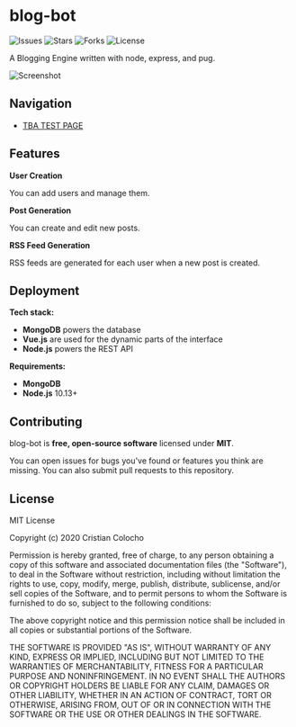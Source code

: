 blog-bot
========

![Issues](https://img.shields.io/github/issues/chosafine/blog-bot)
![Stars](https://img.shields.io/github/stars/chosafine/blog-bot)
![Forks](https://img.shields.io/github/forks/chosafine/blog-bot)
![License](https://img.shields.io/github/license/chosafine/blog-bot)

A Blogging Engine written with node, express, and pug.

![Screenshot]()

## Navigation

- [TBA TEST PAGE]()

## Features

**User Creation**

You can add users and manage them.

**Post Generation**

You can create and edit new posts.

**RSS Feed Generation**

RSS feeds are generated for each user when a new post is created.

## Deployment

**Tech stack:**

- **MongoDB** powers the database
- **Vue.js**  are used for the dynamic parts of the interface
- **Node.js** powers the REST API

**Requirements:**

- **MongoDB**
- **Node.js** 10.13+


## Contributing

blog-bot is **free, open-source software** licensed under **MIT**.

You can open issues for bugs you've found or features you think are missing. You can also submit pull requests to this repository.

## License

MIT License

Copyright (c) 2020 Cristian Colocho

Permission is hereby granted, free of charge, to any person obtaining a copy
of this software and associated documentation files (the "Software"), to deal
in the Software without restriction, including without limitation the rights
to use, copy, modify, merge, publish, distribute, sublicense, and/or sell
copies of the Software, and to permit persons to whom the Software is
furnished to do so, subject to the following conditions:

The above copyright notice and this permission notice shall be included in all
copies or substantial portions of the Software.

THE SOFTWARE IS PROVIDED "AS IS", WITHOUT WARRANTY OF ANY KIND, EXPRESS OR
IMPLIED, INCLUDING BUT NOT LIMITED TO THE WARRANTIES OF MERCHANTABILITY,
FITNESS FOR A PARTICULAR PURPOSE AND NONINFRINGEMENT. IN NO EVENT SHALL THE
AUTHORS OR COPYRIGHT HOLDERS BE LIABLE FOR ANY CLAIM, DAMAGES OR OTHER
LIABILITY, WHETHER IN AN ACTION OF CONTRACT, TORT OR OTHERWISE, ARISING FROM,
OUT OF OR IN CONNECTION WITH THE SOFTWARE OR THE USE OR OTHER DEALINGS IN THE
SOFTWARE.

